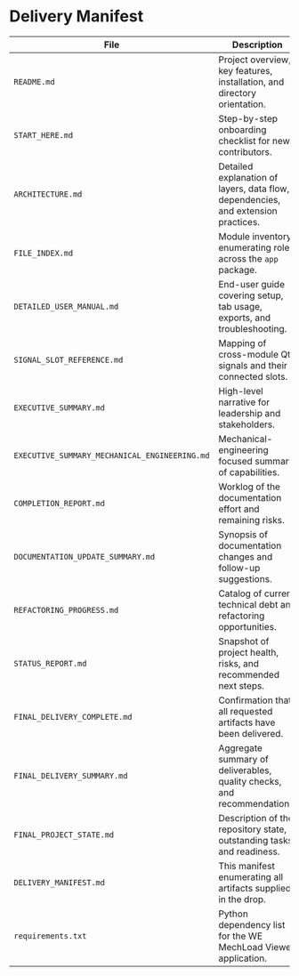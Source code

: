 # Delivery Manifest

| File | Description |
|------|-------------|
| `README.md` | Project overview, key features, installation, and directory orientation. |
| `START_HERE.md` | Step-by-step onboarding checklist for new contributors. |
| `ARCHITECTURE.md` | Detailed explanation of layers, data flow, dependencies, and extension practices. |
| `FILE_INDEX.md` | Module inventory enumerating roles across the `app` package. |
| `DETAILED_USER_MANUAL.md` | End-user guide covering setup, tab usage, exports, and troubleshooting. |
| `SIGNAL_SLOT_REFERENCE.md` | Mapping of cross-module Qt signals and their connected slots. |
| `EXECUTIVE_SUMMARY.md` | High-level narrative for leadership and stakeholders. |
| `EXECUTIVE_SUMMARY_MECHANICAL_ENGINEERING.md` | Mechanical-engineering focused summary of capabilities. |
| `COMPLETION_REPORT.md` | Worklog of the documentation effort and remaining risks. |
| `DOCUMENTATION_UPDATE_SUMMARY.md` | Synopsis of documentation changes and follow-up suggestions. |
| `REFACTORING_PROGRESS.md` | Catalog of current technical debt and refactoring opportunities. |
| `STATUS_REPORT.md` | Snapshot of project health, risks, and recommended next steps. |
| `FINAL_DELIVERY_COMPLETE.md` | Confirmation that all requested artifacts have been delivered. |
| `FINAL_DELIVERY_SUMMARY.md` | Aggregate summary of deliverables, quality checks, and recommendations. |
| `FINAL_PROJECT_STATE.md` | Description of the repository state, outstanding tasks, and readiness. |
| `DELIVERY_MANIFEST.md` | This manifest enumerating all artifacts supplied in the drop. |
| `requirements.txt` | Python dependency list for the WE MechLoad Viewer application. |
